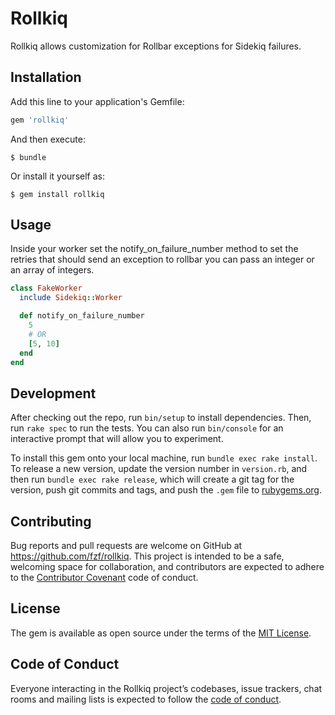 # Rollkiq

Rollkiq allows customization for Rollbar exceptions for Sidekiq failures.

## Installation

Add this line to your application's Gemfile:

```ruby
gem 'rollkiq'
```

And then execute:

    $ bundle

Or install it yourself as:

    $ gem install rollkiq

## Usage

Inside your worker set the notify_on_failure_number method to set the retries that should send an exception to rollbar you can pass an integer or an array of integers.

```ruby
class FakeWorker
  include Sidekiq::Worker

  def notify_on_failure_number
    5
    # OR
    [5, 10]
  end
end
```

## Development

After checking out the repo, run `bin/setup` to install dependencies. Then, run `rake spec` to run the tests. You can also run `bin/console` for an interactive prompt that will allow you to experiment.

To install this gem onto your local machine, run `bundle exec rake install`. To release a new version, update the version number in `version.rb`, and then run `bundle exec rake release`, which will create a git tag for the version, push git commits and tags, and push the `.gem` file to [rubygems.org](https://rubygems.org).

## Contributing

Bug reports and pull requests are welcome on GitHub at https://github.com/fzf/rollkiq. This project is intended to be a safe, welcoming space for collaboration, and contributors are expected to adhere to the [Contributor Covenant](http://contributor-covenant.org) code of conduct.

## License

The gem is available as open source under the terms of the [MIT License](https://opensource.org/licenses/MIT).

## Code of Conduct

Everyone interacting in the Rollkiq project’s codebases, issue trackers, chat rooms and mailing lists is expected to follow the [code of conduct](https://github.com/fzf/rollkiq/blob/master/CODE_OF_CONDUCT.md).
